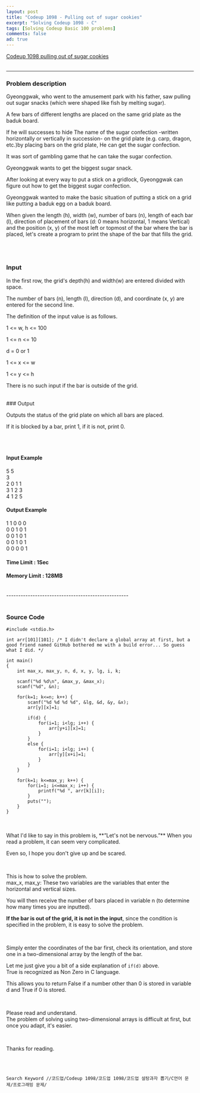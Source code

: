 ```yaml
---
layout: post
title: "Codeup 1098 - Pulling out of sugar cookies"
excerpt: "Solving Codeup 1098 - C"
tags: [Solving Codeup Basic 100 problems]
comments: false
ad: true
---
```

 
[Codeup 1098 pulling out of sugar cookies](https://codeup.kr/problem.php?id=1098) 
<br/>
<br/>

-----------------------------------------------------

### Problem description
 
Gyeonggwak, who went to the amusement park with his father, saw pulling out sugar snacks (which were shaped like fish by melting sugar).

A few bars of different lengths are placed on the same grid plate as the baduk board.

If he will successes to hide The name of the sugar confection -written horizontally or vertically in succession- on the grid plate (e.g. carp, dragon, etc.)by placing bars on the grid plate, He can get the sugar confection.

It was sort of gambling game that he can take the sugar confection.

Gyeonggwak wants to get the biggest sugar snack.

After looking at every way to put a stick on a gridlock, Gyeonggwak can figure out how to get the biggest sugar confection.

Gyeonggwak wanted to make the basic situation of putting a stick on a grid like putting a baduk egg on a baduk board.

When given the length (h), width (w), number of bars (n), length of each bar (l), direction of placement of bars (d: 0 means horizontal, 1 means Vertical) and the position (x, y) of the most left or topmost of the bar where the bar is placed, let's create a program to print the shape of the bar that fills the grid.

<br/>
<br/>

### Input

In the first row, the grid's depth(h) and width(w) are entered divided with space.  

The number of bars (n), length (l), direction (d), and coordinate (x, y) are entered for the second line.  

The definition of the input value is as follows.  

1 <= w, h <= 100

1 <= n <= 10

d = 0 or 1

1 <= x <= w

1 <= y <= h

There is no such input if the bar is outside of the grid.

<br/>
### Output

Outputs the status of the grid plate on which all bars are placed.

If it is blocked by a bar, print 1, if it is not, print 0.

<br/>
<br/>

#### Input Example

5 5  
3  
2 0 1 1  
3 1 2 3  
4 1 2 5  

#### Output Example

1 1 0 0 0  
0 0 1 0 1  
0 0 1 0 1  
0 0 1 0 1  
0 0 0 0 1  

#### Time Limit : 1Sec
#### Memory Limit : 128MB


<br/>
---------------------------------------------------
<br/>
<br/>

### Source Code

~~~
#include <stdio.h>

int arr[101][101]; /* I didn't declare a global array at first, but a good friend named GitHub bothered me with a build error... So guess what I did. */ 

int main()
{
    int max_x, max_y, n, d, x, y, lg, i, k;

    scanf("%d %d\n", &max_y, &max_x);
    scanf("%d", &n);

    for(k=1; k<=n; k++) {
        scanf("%d %d %d %d", &lg, &d, &y, &x);
        arr[y][x]=1;

        if(d) {
            for(i=1; i<lg; i++) {
                arr[y+i][x]=1;
            }
        }
        else {
            for(i=1; i<lg; i++) {
                arr[y][x+i]=1;
            }
        }
    }

    for(k=1; k<=max_y; k++) {
        for(i=1; i<=max_x; i++) {
            printf("%d ", arr[k][i]);
        }
        puts("");
    }
}
~~~

<br/>
<br/>
What I'd like to say in this problem is, **”Let's not be nervous.”**  
When you read a problem, it can seem very complicated.  

Even so, I hope you don't give up and be scared. 

<br/>

This is how to solve the problem.  
max_x, max_y: These two variables are the variables that enter the horizontal and vertical sizes.  

You will then receive the number of bars placed in variable n (to determine how many times you are inputted).  

**If the bar is out of the grid, it is not in the input**, since the condition is specified in the problem, it is easy to solve the problem.

<br/>

Simply enter the coordinates of the bar first, check its orientation, and store one in a two-dimensional array by the length of the bar.  

Let me just give you a bit of a side explanation of ```if(d)``` above.  
True is recognized as Non Zero in C language.  

This allows you to return False if a number other than 0 is stored in variable d and True if 0 is stored.  

<br/>

Please read and understand.  
The problem of solving using two-dimensional arrays is difficult at first, but once you adapt, it's easier.  

<br/>

Thanks for reading.  

<br/>
<br/>

```Search Keyword //코드업/Codeup 1098/코드업 1098/코드업 설탕과자 뽑기/C언어 문제/프로그래밍 문제/```
